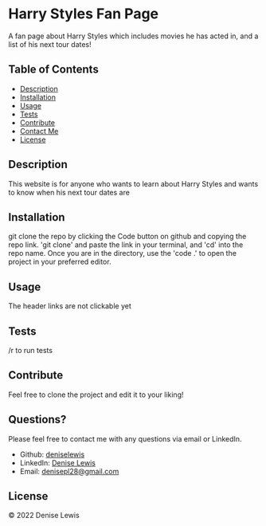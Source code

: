 # Harry Styles Fan Page



A fan page about Harry Styles which includes movies he has acted in, and a list of his next tour dates!

## Table of Contents

- [Description](#description)
- [Installation](#installation)
- [Usage](#usage)
- [Tests](#tests)
- [Contribute](#contribute)
- [Contact Me](#questions)
- [License](#license)

## Description

This website is for anyone who wants to learn about Harry Styles and wants to know when his next tour dates are

## Installation

git clone the repo by clicking the Code button on github and copying the repo link. 'git clone' and paste the link in your terminal, and 'cd' into the repo name. Once you are in the directory, use the 'code .' to open the project in your preferred editor.

## Usage

The header links are not clickable yet

## Tests

/r to run tests

## Contribute

Feel free to clone the project and edit it to your liking!

## Questions?

Please feel free to contact me with any questions via email or LinkedIn.

- Github: [deniselewis](https://github.com/deniselewis)
- LinkedIn: [Denise Lewis](https://www.linkedin.com/in/deniselewis12/)
- Email: [denisepl28@gmail.com](mailto:denisepl28@gmail.com)

## License



&copy; 2022 Denise Lewis
